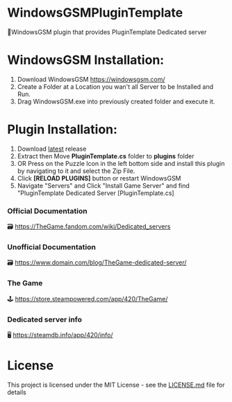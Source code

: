 # WindowsGSMPluginTemplate
🧩WindowsGSM plugin that provides PluginTemplate Dedicated server


# WindowsGSM Installation: 
1. Download  WindowsGSM https://windowsgsm.com/ 
2. Create a Folder at a Location you wan't all Server to be Installed and Run.
4. Drag WindowsGSM.exe into previously created folder and execute it.

# Plugin Installation:
1. Download [latest](https://github.com/ohmcodes/WindowsGSM.PluginTemplate/releases/latest) release
2. Extract then Move **PluginTemplate.cs** folder to **plugins** folder
3. OR Press on the Puzzle Icon in the left bottom side and install this plugin by navigating to it and select the Zip File.
4. Click **[RELOAD PLUGINS]** button or restart WindowsGSM
5. Navigate "Servers" and Click "Install Game Server" and find "PluginTemplate Dedicated Server [PluginTemplate.cs]

### Official Documentation
🗃️ https://TheGame.fandom.com/wiki/Dedicated_servers

### Unofficial Documentation
🗃️ https://www.domain.com/blog/TheGame-dedicated-server/

### The Game
🕹️ https://store.steampowered.com/app/420/TheGame/

### Dedicated server info
🖥️ https://steamdb.info/app/420/info/


# License
This project is licensed under the MIT License - see the <a href="https://github.com/ohmcodes/WindowsGSM.PluginTemplate/blob/main/LICENSE">LICENSE.md</a> file for details
